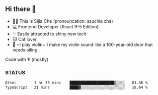 ## Hi there 👋

- 🙋‍♀️ This is Sijia Che (pronouncation: ssuchia cha)
- 💻 Frontend Developer (React 9-5 Edition)
- ✨ Easily attracted to shiny new tech
- 🐱 Cat lover
- 🌟 ~I play violin~ I make my violin sound like a 100-year-old door that needs oiling

Code with 💗 (mostly)

### STATUS
<!--START_SECTION:waka-->

```txt
Other        1 hr 33 mins    ████████████████████▒░░░░   81.36 %
TypeScript   21 mins         ████▓░░░░░░░░░░░░░░░░░░░░   18.64 %
```

<!--END_SECTION:waka-->
